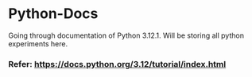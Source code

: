 # Python-Docs
Going through documentation of Python 3.12.1. Will be storing all python experiments here.

### Refer: https://docs.python.org/3.12/tutorial/index.html
